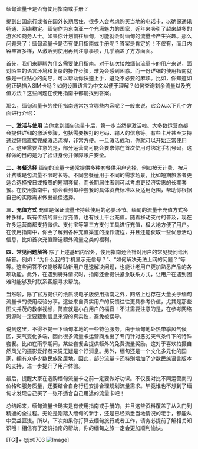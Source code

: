 缅甸流量卡是否有使用指南或手册？

提到出国旅行或者在国外长期居住，很多人会考虑购买当地的电话卡，以确保通讯畅通、网络稳定。缅甸作为东南亚一个充满魅力的国家，近年来吸引了越来越多的游客和商务人士。如果你计划前往缅甸，可能就会对缅甸的流量卡产生兴趣。那么问题来了：缅甸流量卡是否有使用指南或手册呢？答案是肯定的！不仅有，而且内容丰富多样，从激活到使用再到注意事项，几乎涵盖了方方面面。

首先，我们来聊聊为什么需要使用指南。对于初次接触缅甸流量卡的用户来说，面对陌生的语言环境和复杂的操作步骤，难免会感到困惑。而一份详细的使用指南就像是一位贴心的向导，可以帮助你快速上手，避免不必要的麻烦。比如，你知道如何正确插入SIM卡吗？如何设置语言为中文以便于理解？如何查询剩余流量以及充值方法？这些问题在使用指南中都能找到答案。

那么，缅甸流量卡的使用指南通常包含哪些内容呢？一般来说，它会从以下几个方面进行介绍：

**一、激活与使用**
当你拿到缅甸流量卡后，第一步当然是激活啦。大多数运营商都会提供详细的激活步骤，包括需要拨打的号码、输入的信息等。有些卡片甚至支持通过短信直接完成激活流程，非常方便。一旦激活成功，你就可以开始正常使用了。这里需要注意的是，部分运营商可能会要求你在首次使用时绑定手机号码，这样做的目的是为了验证身份并保障账户安全。

**二、套餐选择**
缅甸的流量卡通常提供多种套餐供用户选择，例如按天计费、按月计费或是包流量不限时长等。不同套餐适用于不同的需求场景，比如短期旅游者更适合选择按日或按周的短期套餐，而长期居住者则可以考虑更经济实惠的长期套餐。在使用指南中，你会看到每种套餐的具体资费标准以及适用范围，帮助你根据自己的实际需求做出最佳选择。

**三、充值方式**
充值是保证流量卡持续使用的必要环节。缅甸的流量卡充值方式多种多样，既有传统的营业厅充值，也有线上平台充值。随着移动支付的普及，现在许多运营商都支持微信、支付宝等第三方支付工具进行充值，极大地方便了用户。在使用指南中，你会了解到各种充值渠道的操作流程，并且还能获取一些优惠活动信息，比如首次充值赠送额外流量之类的福利。

**四、常见问题解答**
除了上述基础内容外，使用指南还会针对用户的常见疑问给出解答。例如：“为什么我的手机显示无信号？”、“如何解决无法上网的问题？”等等。这些问答不仅能够帮助新用户迅速解决问题，也能让老用户更加熟悉产品的各项功能。此外，在遇到特殊情况时，指南还会提供紧急联系方式，让用户在遇到困难时能够及时联系客服寻求帮助。

当然啦，除了官方提供的纸质或电子版使用指南之外，网络上也存在大量关于缅甸流量卡的使用经验分享。这些来自真实用户的反馈往往更具参考价值，尤其是那些图文并茂的教学视频，简直就是小白用户的福音！不过需要注意的是，在参考网络资源时一定要甄别信息来源的真实性，避免被误导。

说到这里，不得不提一下缅甸本地的一些特色服务。由于缅甸地处热带季风气候区，天气变化多端，因此很多流量卡运营商推出了专门针对恶劣天气条件下的特殊套餐。比如在雨季期间，某些套餐会提供额外的免费流量奖励，这对于喜欢拍摄自然风光的摄影爱好者来说无疑是个好消息。另外，缅甸还是一个文化多元化的国家，拥有众多少数民族聚居地。因此，部分流量卡还特别增加了少数民族语言版本的支持，进一步提升了用户体验。

最后，提醒大家在选购缅甸流量卡之前一定要做好功课。不仅要对比不同运营商的价格和服务质量，还要结合自身行程安排合理规划流量需求。毕竟谁也不想到了缅甸才发现自己买了一张不适合自己用途的流量卡吧！

总结起来，缅甸流量卡确实是有使用指南或手册的，并且这些资料覆盖了从入门到精通的全过程。无论是刚踏入缅甸的新手，还是已经熟悉当地情况的老手，都能从中受益匪浅。所以，下次如果你打算去缅甸旅行或者工作，请务必提前了解相关知识哦！相信有了这份指南的帮助，你的缅甸之旅一定会更加顺利愉快。

[TG💪+ @jx0703 ![Image](https://github.com/user-attachments/assets/dbca1d08-cadb-493c-b0ec-ad6f7a83f270)]